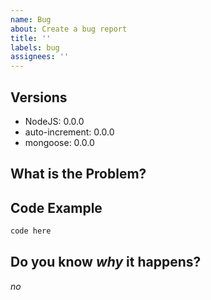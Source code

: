 ```yaml
---
name: Bug
about: Create a bug report
title: ''
labels: bug
assignees: ''
---
```


<!--
- in versions, only include the auto-increment version you use (NPM or from GIT)
- in "Code Example" add as many code blocks as needed, but when possible try to use an repo / gist
- in "Do you know *why* it happenes replace the "*no*" if you know why
- Make sure you read [Mastering-Markdown](https://guides.github.com/features/mastering-markdown/)
-->

## Versions

<!--Please confirm you are running the latest versions-->

- NodeJS: 0.0.0
- auto-increment: 0.0.0
- mongoose: 0.0.0

## What is the Problem?

<!--Please add an description of what the bug / problem is-->

## Code Example

<!--
Look here for an example of how to structure you reproduction code
https://github.com/typegoose/typegoose-testing/blob/master/src/test.ts
-->

```ts
code here
```

## Do you know *why* it happens?

*no*
